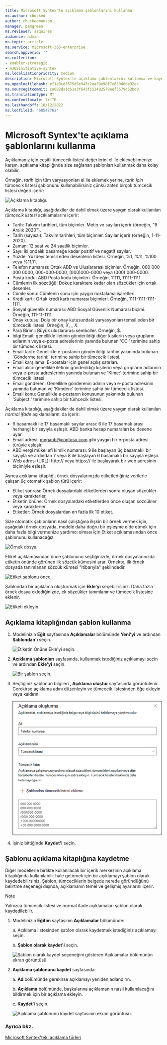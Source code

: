 ```yaml
---
title: Microsoft Syntex'te açıklama şablonlarını kullanma
ms.author: chucked
author: chuckedmonson
manager: pamgreen
ms.reviewer: ssquires
audience: admin
ms.topic: article
ms.service: microsoft-365-enterprise
search.appverid: ''
ms.collection:
- enabler-strategic
- m365initiative-syntex
ms.localizationpriority: medium
description: Microsoft Syntex'te açıklama şablonlarını kullanma ve kaydetme hakkında daha fazla bilgi edinin.
ms.openlocfilehash: ef1e3cd3575d5e943c2ea39e98f7c85046de32ec
ms.sourcegitcommit: ca082da1c51a3f643f152492579eef5679d52bd0
ms.translationtype: MT
ms.contentlocale: tr-TR
ms.lasthandoff: 10/12/2022
ms.locfileid: "68547762"
---
```

# <a name="use-explanation-templates-in-microsoft-syntex"></a>Microsoft Syntex'te açıklama şablonlarını kullanma

Açıklamanız için çeşitli tümcecik listesi değerlerini el ile ekleyebilmenize karşın, açıklama kitaplığında size sağlanan şablonları kullanmak daha kolay olabilir.

Örneğin, *tarih* için tüm varyasyonları el ile eklemek yerine, *tarih için* tümcecik listesi şablonunu kullanabilirsiniz çünkü zaten birçok tümcecik listesi değeri içerir:

![Açıklama kitaplığı.](../media/content-understanding/explanation-template.png)

Açıklama kitaplığı, aşağıdakiler de dahil olmak üzere yaygın olarak kullanılan *tümcecik listesi* açıklamalarını içerir:

- Tarih: Takvim tarihleri, tüm biçimler. Metin ve sayıları içerir (örneğin, "9 Aralık 2020").
- Tarih (sayısal): Takvim tarihleri, tüm biçimler. Sayılar içerir (örneğin, 1-11-2020).
- Zaman: 12 saat ve 24 saatlik biçimler.
- Sayı: İki ondalık basameğe kadar pozitif ve negatif sayılar.
- Yüzde: Yüzdeyi temsil eden desenlerin listesi. Örneğin, %1, %11, %100 veya %11,11.
- Telefon numarası: Ortak ABD ve Uluslararası biçimler. Örneğin, 000 000 000 0000, 000-000-0000, (000)000-0000 veya (000) 000-0000.
- Posta kodu: ABD Posta kodu biçimleri. Örneğin, 11111, 11111-1111.
- Cümlenin ilk sözcüğü: Dokuz karaktere kadar olan sözcükler için ortak desenler.
- Cümle sonu: Cümlenin sonu için yaygın noktalama işaretleri.
- Kredi kartı: Ortak kredi kartı numarası biçimleri. Örneğin, 1111-1111-1111-1111.
- Sosyal güvenlik numarası: ABD Sosyal Güvenlik Numarası biçimi. Örneğin, 111-11-1111.
- Onay kutusu: Dolu bir onay kutusundaki varyasyonları temsil eden bir tümcecik listesi. Örneğin, _X_, _ _X_.
- Para Birimi: Büyük uluslararası semboller. Örneğin, $.
- bilgi Email: genellikle iletinin gönderildiği diğer kişilerin veya grupların adlarının veya e-posta adreslerinin yanında bulunan 'CC:' terimine sahip bir tümcecik listesi.
- Email tarih: Genellikle e-postanın gönderildiği tarihin yakınında bulunan 'Gönderme tarihi:' terimine sahip bir tümcecik listesi.
- Email karşılama: E-postalar için genel açılış satırları.
- Email alıcı: genellikle iletinin gönderildiği kişilerin veya grupların adlarının veya e-posta adreslerinin yanında bulunan ve 'Kime:' terimine sahip bir tümcecik listesi.
- Email gönderen: Genellikle gönderenin adının veya e-posta adresinin yanında bulunan ve 'Kimden:' terimine sahip bir tümcecik listesi.
- Email konu: Genellikle e-postanın konusunun yakınında bulunan 'Subject:' terimine sahip bir tümcecik listesi.

Açıklama kitaplığı, aşağıdakiler de dahil olmak üzere yaygın olarak kullanılan *normal ifade* açıklamalarını da içerir:

- 6 basamaklı ile 17 basamaklı sayılar arası: 6 ile 17 basamak arası herhangi bir sayıyla eşleşir. ABD banka hesap numaraları bu desene uyar.
- Email adresi: meganb@contoso.com gibi yaygın bir e-posta adresi türüyle eşleşir.
- ABD vergi mükellefi kimlik numarası: 9 ile başlayan üç basamaklı bir sayıyla ve ardından 7 veya 8 ile başlayan 6 basamaklı bir sayıyla eşleşir.
- Web adresi (URL): http:// veya https:// ile başlayarak bir web adresinin biçimiyle eşleşir.

Ayrıca açıklama kitaplığı, örnek dosyalarınızda etiketlediğiniz verilerle çalışan üç otomatik şablon türü içerir:

- Etiket sonrası: Örnek dosyalardaki etiketlerden sonra oluşan sözcükler veya karakterler.
- Etiketin önüne: Örnek dosyalardaki etiketlerden önce oluşan sözcükler veya karakterler.
- Etiketler: Örnek dosyalardan en fazla ilk 10 etiket.

Size otomatik şablonların nasıl çalıştığına ilişkin bir örnek vermek için, aşağıdaki örnek dosyada, modele daha doğru bir eşleşme elde etmek için daha fazla bilgi vermenize yardımcı olması için Etiket açıklamasından önce şablonunu kullanacağız.

![Örnek dosya.](../media/content-understanding/before-label.png)

Etiket açıklamasından önce şablonunu seçtiğinizde, örnek dosyalarınızda etiketin önünde görünen ilk sözcük kümesini arar. Örnekte, ilk örnek dosyada tanımlanan sözcük kümesi "Itibarıyla" şeklindedir.

![Etiket şablonu önce.](../media/content-understanding/before-label-explanation.png)

Şablondan bir açıklama oluşturmak için **Ekle'yi** seçebilirsiniz. Daha fazla örnek dosya eklediğinizde, ek sözcükler tanımlanır ve tümcecik listesine eklenir.

![Etiketi ekleyin.](../media/content-understanding/before-label-add.png)

## <a name="use-a-template-from-the-explanation-library"></a>Açıklama kitaplığından şablon kullanma

1. Modelinizin **Eğit** sayfasında **Açıklamalar** bölümünde **Yeni'yi** ve ardından **Şablondan'ı** seçin.

   ![Etiketin Önüne Ekle'yi seçin.](../media/content-understanding/from-template.png)

2.  **Açıklama şablonları** sayfasında, kullanmak istediğiniz açıklamayı seçin ve ardından **Ekle'yi** seçin.

    ![Bir şablon seçin.](../media/content-understanding/phone-template.png)

3. Seçtiğiniz şablonun bilgileri **, Açıklama oluştur** sayfasında görüntülenir. Gerekirse açıklama adını düzenleyin ve tümcecik listesinden öğe ekleyin veya kaldırın.

    ![Şablonu düzenle'yi seçin.](../media/content-understanding/phone-template-live.png)

4. İşiniz bittiğinde **Kaydet'i** seçin.

## <a name="save-a-template-to-the-explanation-library"></a>Şablonu açıklama kitaplığına kaydetme

Diğer modellerle birlikte kullanılacak bir içerik merkezinin açıklama kitaplığında kullanılabilir hale getirmek için bir açıklamayı şablon olarak kaydedebilirsiniz. Şablon, tümceciklerin belgede nerede göründüğünü belirtme seçeneği dışında, açıklamanın temel ve gelişmiş ayarlarını içerir.

> [!NOTE]
> Yalnızca tümcecik listesi ve normal ifade açıklamaları şablon olarak kaydedilebilir.

1. Modelinizin **Eğitim** sayfasının **Açıklamalar** bölümünde:

   a. Açıklama listesinden şablon olarak kaydetmek istediğiniz açıklamayı seçin.

   b. **Şablon olarak kaydet'i** seçin.

    ![Şablon olarak kaydet seçeneğini gösteren Açıklamalar bölümünün ekran görüntüsü.](../media/content-understanding/explanation-save-as-template.png)

2. **Açıklama şablonunu kaydet** sayfasında:

   a. **Ad** bölümünde gerekirse açıklamayı yeniden adlandırın.

   b. **Açıklama** bölümünde, başkalarına açıklamanın nasıl kullanılacağını bildirmek için bir açıklama ekleyin.

   c. **Kaydet**'i seçin.

    ![Açıklama şablonunu kaydet sayfasının ekran görüntüsü.](../media/content-understanding/save-explanation-template.png)

### <a name="see-also"></a>Ayrıca bkz.

[Microsoft Syntex'teki açıklama türleri](explanation-types-overview.md)